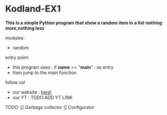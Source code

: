 # Kodland-EX1

**This is a simple Python program that show a random item in a list** 
****nothing more,nothing less****

modules:
  - random

entry point:
  - this program uses : if __name__ == "__main__" : as entry
  - then jump to the main function

follow us!
  - our website : [here!](www.studios.freney.com)
  - our YT      : TODO:ADD YT LINK

TODO:
  [] Garbage collector
  [] Configurator
  
